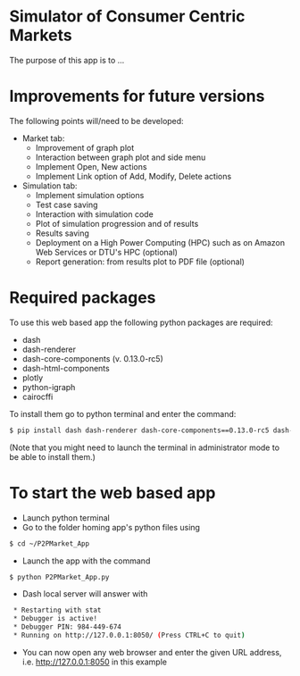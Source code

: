 # Simulator of Consumer Centric Markets

The purpose of this app is to ...

# Improvements for future versions

The following points will/need to be developed:
- Market tab:
    - Improvement of graph plot
    - Interaction between graph plot and side menu
    - Implement Open, New actions
    - Implement Link option of Add, Modify, Delete actions
- Simulation tab:
    - Implement simulation options
    - Test case saving
    - Interaction with simulation code
    - Plot of simulation progression and of results
    - Results saving
    - Deployment on a High Power Computing (HPC) such as on Amazon Web Services or DTU's HPC (optional)
    - Report generation: from results plot to PDF file (optional)

# Required packages

To use this web based app the following python packages are required:
- dash
- dash-renderer 
- dash-core-components (v. 0.13.0-rc5)
- dash-html-components 
- plotly
- python-igraph
- cairocffi

To install them go to python terminal and enter the command:
```sh
$ pip install dash dash-renderer dash-core-components==0.13.0-rc5 dash-html-components plotly python-igraph cairocffi
```
(Note that you might need to launch the terminal in administrator mode to be able to install them.)

# To start the web based app

- Launch python terminal
- Go to the folder homing app's python files using
```sh
$ cd ~/P2PMarket_App
```
- Launch the app with the command
```sh
$ python P2PMarket_App.py
```
- Dash local server will answer with
```sh
 * Restarting with stat
 * Debugger is active!
 * Debugger PIN: 984-449-674
 * Running on http://127.0.0.1:8050/ (Press CTRL+C to quit)
```
- You can now open any web browser and enter the given URL address, i.e. http://127.0.0.1:8050 in this example

